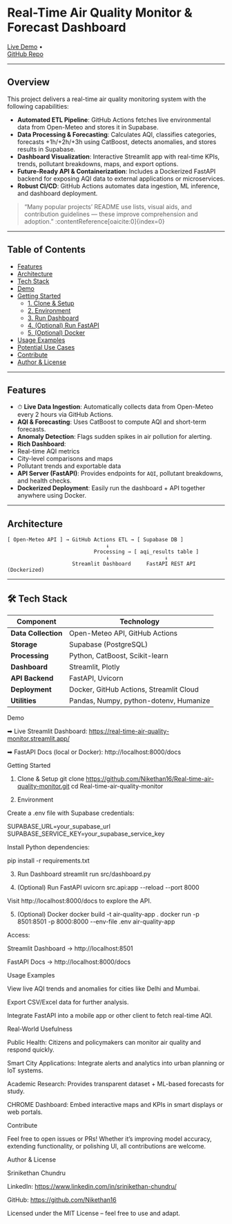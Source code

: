#  Real-Time Air Quality Monitor & Forecast Dashboard 

[Live Demo](https://real-time-air-quality-monitor.streamlit.app/) •  
[GitHub Repo](https://github.com/Nikethan16/Real-time-air-quality-monitor)

---

##  Overview

This project delivers a real-time air quality monitoring system with the following capabilities:

- **Automated ETL Pipeline**: GitHub Actions fetches live environmental data from Open-Meteo and stores it in Supabase.
- **Data Processing & Forecasting**: Calculates AQI, classifies categories, forecasts +1h/+2h/+3h using CatBoost, detects anomalies, and stores results in Supabase.
- **Dashboard Visualization**: Interactive Streamlit app with real-time KPIs, trends, pollutant breakdowns, maps, and export options.
- **Future-Ready API & Containerization**: Includes a Dockerized FastAPI backend for exposing AQI data to external applications or microservices.
- **Robust CI/CD**: GitHub Actions automates data ingestion, ML inference, and dashboard deployment.

> “Many popular projects’ README use lists, visual aids, and contribution guidelines — these improve comprehension and adoption.” :contentReference[oaicite:0]{index=0}

---

##  Table of Contents

- [Features](#-features)  
- [Architecture](#-architecture)  
- [Tech Stack](#-tech-stack)  
- [Demo](#-demo)  
- [Getting Started](#-getting-started)  
  - [1. Clone & Setup](#1-clone--setup)  
  - [2. Environment](#2-environment)  
  - [3. Run Dashboard](#3-run-dashboard)  
  - [4. (Optional) Run FastAPI](#4-optional-run-fastapi)  
  - [5. (Optional) Docker](#5-optional-docker)  
- [Usage Examples](#-usage-examples)  
- [Potential Use Cases](#-real-world-use-cases)  
- [Contribute](#-contribute)  
- [Author & License](#-author--license)

---

##  Features

- ⏱ **Live Data Ingestion**: Automatically collects data from Open-Meteo every 2 hours via GitHub Actions.
-  **AQI & Forecasting**: Uses CatBoost to compute AQI and short-term forecasts.
-  **Anomaly Detection**: Flags sudden spikes in air pollution for alerting.
-  **Rich Dashboard**:  
  - Real-time AQI metrics  
  - City-level comparisons and maps  
  - Pollutant trends and exportable data  
-  **API Server (FastAPI)**: Provides endpoints for `AQI`, pollutant breakdowns, and health checks.
-  **Dockerized Deployment**: Easily run the dashboard + API together anywhere using Docker.

---

##  Architecture

```text
[ Open-Meteo API ] → GitHub Actions ETL → [ Supabase DB ]
                                ↓
                            Processing → [ aqi_results table ]
                                ↓                  ↓
                     Streamlit Dashboard     FastAPI REST API (Dockerized)

```
---


## 🛠 Tech Stack
| **Component**       | **Technology**                          |
| ------------------- | --------------------------------------- |
| **Data Collection** | Open-Meteo API, GitHub Actions          |
| **Storage**         | Supabase (PostgreSQL)                   |
| **Processing**      | Python, CatBoost, Scikit-learn          |
| **Dashboard**       | Streamlit, Plotly                       |
| **API Backend**     | FastAPI, Uvicorn                        |
| **Deployment**      | Docker, GitHub Actions, Streamlit Cloud |
| **Utilities**       | Pandas, Numpy, python-dotenv, Humanize  |


Demo

➡ Live Streamlit Dashboard:
https://real-time-air-quality-monitor.streamlit.app/

➡ FastAPI Docs (local or Docker):
http://localhost:8000/docs

Getting Started
1. Clone & Setup
git clone https://github.com/Nikethan16/Real-time-air-quality-monitor.git
cd Real-time-air-quality-monitor

2. Environment

Create a .env file with Supabase credentials:

SUPABASE_URL=your_supabase_url
SUPABASE_SERVICE_KEY=your_supabase_service_key


Install Python dependencies:

pip install -r requirements.txt

3. Run Dashboard
streamlit run src/dashboard.py

4. (Optional) Run FastAPI
uvicorn src.api:app --reload --port 8000


Visit http://localhost:8000/docs to explore the API.

5. (Optional) Docker
docker build -t air-quality-app .
docker run -p 8501:8501 -p 8000:8000 --env-file .env air-quality-app


Access:

Streamlit Dashboard → http://localhost:8501

FastAPI Docs → http://localhost:8000/docs

Usage Examples

View live AQI trends and anomalies for cities like Delhi and Mumbai.

Export CSV/Excel data for further analysis.

Integrate FastAPI into a mobile app or other client to fetch real-time AQI.

Real-World Usefulness

Public Health: Citizens and policymakers can monitor air quality and respond quickly.

Smart City Applications: Integrate alerts and analytics into urban planning or IoT systems.

Academic Research: Provides transparent dataset + ML-based forecasts for study.

CHROME Dashboard: Embed interactive maps and KPIs in smart displays or web portals.

Contribute

Feel free to open issues or PRs! Whether it’s improving model accuracy, extending functionality, or polishing UI, all contributions are welcome.

Author & License

Srinikethan Chundru

LinkedIn: https://www.linkedin.com/in/srinikethan-chundru/

GitHub: https://github.com/Nikethan16

Licensed under the MIT License – feel free to use and adapt.